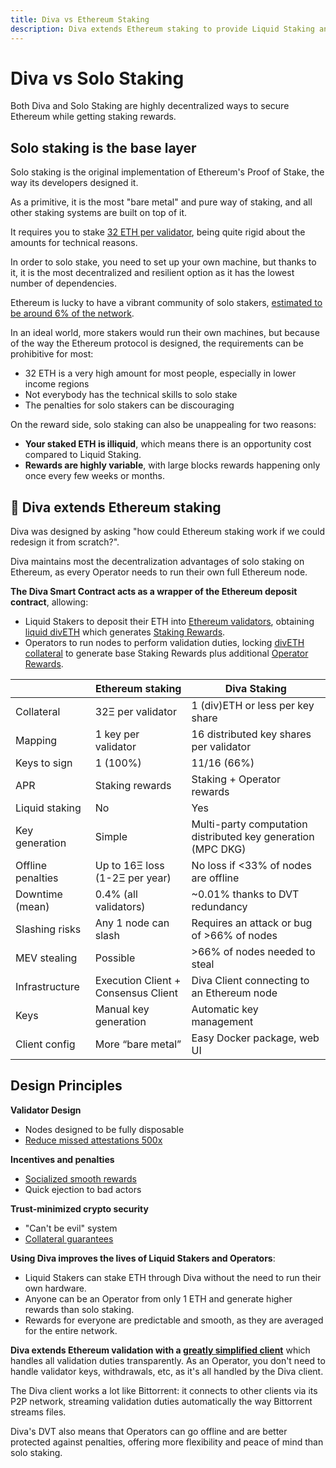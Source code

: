 ```yaml
---
title: Diva vs Ethereum Staking
description: Diva extends Ethereum staking to provide Liquid Staking and better conditions to Operators
---
```


# Diva vs Solo Staking

Both Diva and Solo Staking are highly decentralized ways to secure Ethereum while getting staking rewards.

## Solo staking is the base layer

Solo staking is the original implementation of Ethereum's Proof of Stake, the way its developers designed it.

As a primitive, it is the most "bare metal" and pure way of staking, and all other staking systems are built on top of it.

It requires you to stake [32 ETH per validator](glossary#validator), being quite rigid about the amounts for technical reasons.

In order to solo stake, you need to set up your own machine, but thanks to it, it is the most decentralized and resilient option as it has the lowest number of dependencies.

Ethereum is lucky to have a vibrant community of solo stakers, [estimated to be around 6% of the network](https://blog.rated.network/blog/solo-stakers).

In an ideal world, more stakers would run their own machines, but because of the way the Ethereum protocol is designed, the requirements can be prohibitive for most:

- 32 ETH is a very high amount for most people, especially in lower income regions
- Not everybody has the technical skills to solo stake
- The penalties for solo stakers can be discouraging

On the reward side, solo staking can also be unappealing for two reasons:

- **Your staked ETH is illiquid**, which means there is an opportunity cost compared to Liquid Staking.
- **Rewards are highly variable**, with large blocks rewards happening only once every few weeks or months.


## 🌱 Diva extends Ethereum staking

Diva was designed by asking "how could Ethereum staking work if we could redesign it from scratch?".

Diva maintains most the decentralization advantages of solo staking on Ethereum, as every Operator needs to run their own full Ethereum node.

**The Diva Smart Contract acts as a wrapper of the Ethereum deposit contract**, allowing:

- Liquid Stakers to deposit their ETH into [Ethereum validators](glossary#validator), obtaining [liquid divETH](lst) which generates [Staking Rewards](staking-rewards).
- Operators to run nodes to perform validation duties, locking [divETH collateral](glossary#collateral) to generate base Staking Rewards plus additional [Operator Rewards](economics).


|     | Ethereum  staking | Diva Staking
| --- | ---               | ---
| Collateral | 32Ξ per validator | 1 (div)ETH or less per key share
| Mapping | 1 key per validator | 16 distributed key shares per validator
| Keys to sign | 1 (100%) | 11/16 (66%)
| APR | Staking rewards | Staking + Operator rewards
| Liquid staking | No | Yes
| Key generation | Simple | Multi-party computation distributed key generation (MPC DKG)
| Offline penalties | Up to 16Ξ loss (1-2Ξ per year) | No loss if <33% of nodes are offline
| Downtime (mean) | 0.4% (all validators) | ~0.01% thanks to DVT redundancy
| Slashing risks | Any 1 node can slash | Requires an attack or bug of >66% of nodes
| MEV stealing | Possible | >66% of nodes needed to steal
| Infrastructure | Execution Client + Consensus Client | Diva Client connecting to an Ethereum node | Rocketpool Client connecting to an Ethereum node |
| Keys | Manual key generation | Automatic key management
| Client config | More “bare metal” | Easy Docker package, web UI


## Design Principles

**Validator Design**
- Nodes designed to be fully disposable
- [Reduce missed attestations 500x](dvt#key-features)

**Incentives and penalties**
- [Socialized smooth rewards](staking-rewards)
- Quick ejection to bad actors

**Trust-minimized crypto security**
- "Can't be evil" system
- [Collateral guarantees](glossary#collateral)

**Using Diva improves the lives of Liquid Stakers and Operators**:

- Liquid Stakers can stake ETH through Diva without the need to run their own hardware.
- Anyone can be an Operator from only 1 ETH and generate higher rewards than solo staking.
- Rewards for everyone are predictable and smooth, as they are averaged for the entire network.

**Diva extends Ethereum validation with a [greatly simplified client](operators)** which handles all validation duties transparently. As an Operator, you don't need to handle validator keys, withdrawals, etc, as it's all handled by the Diva client.

The Diva client works a lot like Bittorrent: it connects to other clients via its P2P network, streaming validation duties automatically the way Bittorrent streams files.

Diva's DVT also means that Operators can go offline and are better protected against penalties, offering more flexibility and peace of mind than solo staking.

